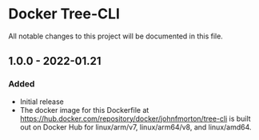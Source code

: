 # Docker Tree-CLI

All notable changes to this project will be documented in this file.

## 1.0.0 - 2022-01.21
### Added
* Initial release
* The docker image for this Dockerfile at https://hub.docker.com/repository/docker/johnfmorton/tree-cli is built out on Docker Hub for linux/arm/v7, linux/arm64/v8, and linux/amd64.
